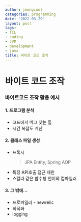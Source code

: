 ```yaml
---
author: jeongcool
categories: programming
date: '2022-03-29'
layout: post
tags:
- TIL
- coding
- JVM
- development
- java
title: 바이트 코드 조작
---
```


# 바이트 코드 조작

### 바이트코드 조작 활용 예시
#### 1. 프로그램 분석
- 코드에서 버그 찾는 툴
- 시간 복잡도 계산

#### 2. 클래스 파일 생성
- 프록시
  > JPA Entity, Spring AOP
- 특정 API호출 접근 제한
- 스칼라 같은 함수형 언어의 컴파일러

#### 3. 그 밖에...
- 프로파일러 - newrelic
- 최적화
- logging